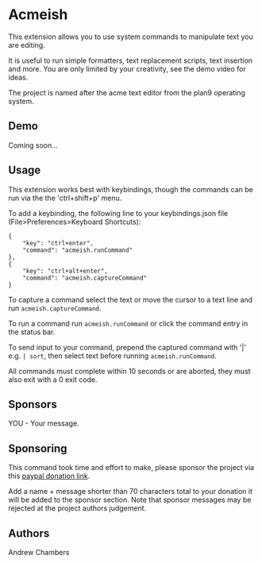 # Acmeish

This extension allows you to use system commands to manipulate text you are editing.

It is useful to run simple formatters, text replacement scripts, text insertion and more.
You are only limited by your creativity, see the demo video for ideas.

The project is named after the acme text editor from the plan9 operating system.

## Demo

Coming soon...

## Usage

This extension works best with keybindings, though the commands
can be run via the the 'ctrl+shift+p' menu.


To add a keybinding, the following line to your keybindings.json file (File>Preferences>Keyboard Shortcuts):

```
{
	"key": "ctrl+enter",
	"command": "acmeish.runCommand"
},
{
	"key": "ctrl+alt+enter",
	"command": "acmeish.captureCommand"
}
```

To capture a command select the text or move the cursor to a text line and run ```acmeish.captureCommand```.

To run a command run ```acmeish.runCommand``` or click the command entry in the status bar.

To send input to your command, prepend the captured command with '|' e.g. ``` | sort ```,
then select text before running ``` acmeish.runCommand ```.

All commands must complete within 10 seconds or are aborted, they must also exit with a 0 exit code.

## Sponsors

YOU - Your message.

## Sponsoring

This command took time and effort to make, please sponsor the project
via this [paypal donation link](https://www.paypal.com/cgi-bin/webscr?cmd=_s-xclick&hosted_button_id=ETKW2M3FS73BL&source=url).

Add a name + message shorter than 70 characters total to your donation it will be added
to the sponsor section. Note that sponsor messages may be rejected at the project
authors judgement.

## Authors

Andrew Chambers

